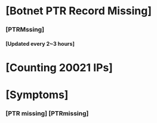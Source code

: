 # [Botnet PTR Record Missing]
### [PTRMssing]
#### [Updated every 2~3 hours]

# [Counting 20021 IPs]

# [Symptoms] 
###   [PTR missing] [PTRmissing]
